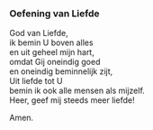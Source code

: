### Oefening van Liefde

God van Liefde,  
ik bemin U boven alles  
en uit geheel mijn hart,  
omdat Gij oneindig goed  
en oneindig beminnelijk zijt,  
Uit liefde tot U  
bemin ik ook alle mensen als mijzelf.  
Heer, geef mij steeds meer liefde!

Amen.
